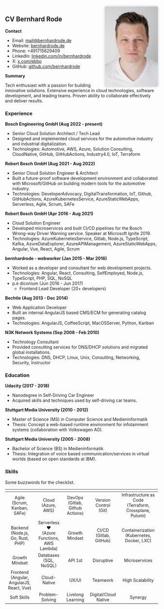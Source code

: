 <img width="175" style="box-shadow:0 0 6px 2px #dfdfdf;  z-index: 1000; position: relative; float: right; border-radius: 5px;" src="https://github.com/BernhardRode/cv/blob/master/2019-10-23-passfoto.jpg?raw=true">

## CV Bernhard Rode

**Contact**

* Email: mail@bernhardrode.de
* Website: [bernhardrode.de](https://bernhardrode.de)
* Phone: +491715629409
* LinkedIn: [linkedin.com/in/bernhardrode](https://linkedin.com/in/bernhardrode/)
* X: [x.com/ebbo](https://x.com/ebbo) 
* GitHub: [github.com/bernhardrode](https://github.com/bernhardrode) 

**Summary**

Tech enthusiast with a passion for building innovative solutions. Extensive experience in cloud technologies, software development, and leading teams. Proven ability to collaborate effectively and deliver results.

### Experience

**Bosch Engineering GmbH (Aug 2022 - present)**

* Senior Cloud Solution Architect / Tech Lead
* Designed and implemented cloud services for the automotive industry and industrial digitalization.
* Technologies: Automotive, AWS, Azure, Solution Consulting, CloudNative, GitHub, GitHubActions, Industry4.0, IoT, Terraform

**Robert Bosch GmbH (Aug 2021 - Aug 2022)**

* Senior Cloud Solution Engineer & Architect
* Built a future-proof software development environment and collaborated with Microsoft/GitHub on building modern tools for the automotive industry.
* Technologies: DeveloperAdvocacy, DigitalTransformation, IoT, Github, GitHubActions, AzureKubernetesService, AzureStaticWebApps, Serverless, Agile, Scrum, SAFe

**Robert Bosch GmbH (Apr 2016 - Aug 2021)**

* Cloud Solution Engineer
* Developed microservices and built CI/CD pipelines for the Bosch Wrong-way Driver Warning service. Speaker at Microsoft Ignite 2019.
* Technologies: AzureKubernetesService, Gitlab, Node.js, TypeScript, Kafka, AzureDataExplorer, AzureAPIManagement, AzureStaticWebApps, Angular, Vue, React, Agile, Scrum

**bernhardrode - webworker (Jan 2015 - Mar 2016)**

* Worked as a developer and consultant for web development projects.
* Technologies: Angular, React, Consulting, SelfEmployed, Node.js, TypeScript, PHP, SQL, NoSQL
* p.e diconium (Jun 2016 - Jun 2017)
  * Frontend Lead Developer (20+ developers)

**Bechtle (Aug 2013 - Dec 2014)**

* Web Application Developer
* Built an internal AngularJS based CMS/ECM for generating catalog pages.
* Technologies: AngularJS, CoffeeScript, MacOSServer, Python, Kanban

**N3K Network Systems (Sep 2008 - Feb 2010)**

* Technology Consultant
* Provided consulting services for DNS/DHCP solutions and migrated global installations.
* Technologies: DNS, DHCP, Linux, Unix, Consulting, Networking, Security, Instructor

### Education

**Udacity (2017 - 2018)**

* Nanodegree in Self-Driving Car Engineer
* Acquired skills and techniques used by self-driving car teams.

**Stuttgart Media University (2010 - 2012)**

* Master of Science (MS) in Computer Science and Medieninformatik
* Thesis: Concept a web-based runtime environment for infotainment systems (collaboration with Volkswagen AG).

**Stuttgart Media University (2005 - 2008)**

* Bachelor of Science (BS) in Medieninformatik
* Thesis: Integration of voice based communication/services in virtual worlds (based on open standards at IBM).

### Skills

Some buzzwords for the checklist.

| <!-- --> | <!-- --> | <!-- --> | <!-- --> | <!-- --> |
|:---:|:---:|:---:|:---:|:---:|
| Agile<br>(Scrum, Kanban, SAFe) | Cloud<br>(Azure, AWS) | DevOps<br>(Gitlab, Github Actions) | Version Control<br>(Git) | Infrastructure as Code<br>(Terraform, Crossplane, Pulumi) |
| Backend<br>(Node.js, Go, Rust, PHP) |  Serverless ❤️<br>(Azure Functions, AWS Lambda) |  Growth Mindset | CI/CD<br>(Gitlab, GitHub) | Containerization<br>(Kubernetes, Docker, LXC) |
|  Growth Mindset | Databases<br>(SQL, NoSQL) | API 1st |  Disruptive | Microservices |
| Frontend<br>(Angular, AngularJS, React, Vue) | Cloud-Native |  UX/UI | Teamwork | High Scalability |
|  Soft Skills |  Problem-Solving | Livelong Learning | Digital/Cloud Native |  Synergy |

